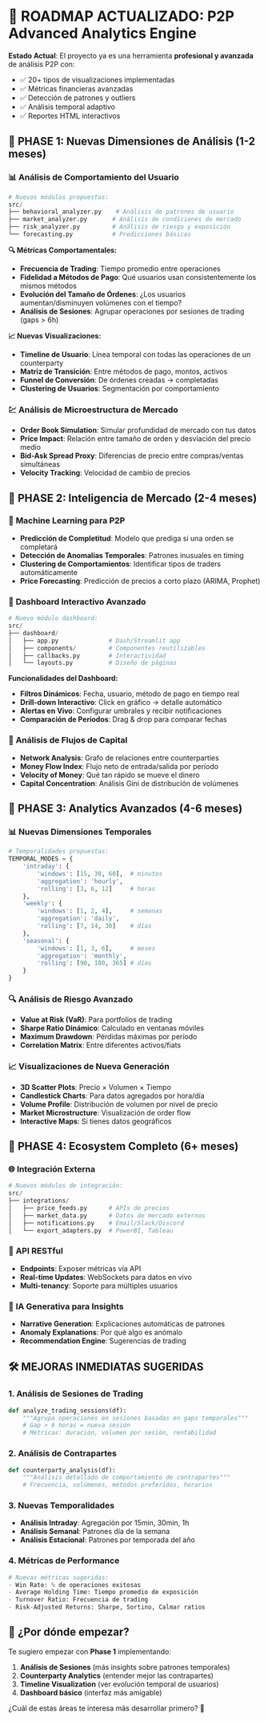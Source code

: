 # 🚀 ROADMAP ACTUALIZADO: P2P Advanced Analytics Engine

**Estado Actual**: El proyecto ya es una herramienta **profesional y avanzada** de análisis P2P con:
- ✅ 20+ tipos de visualizaciones implementadas
- ✅ Métricas financieras avanzadas 
- ✅ Detección de patrones y outliers
- ✅ Análisis temporal adaptivo
- ✅ Reportes HTML interactivos

## 🎯 **PHASE 1: Nuevas Dimensiones de Análisis** (1-2 meses)

### 📊 **Análisis de Comportamiento del Usuario**
```python
# Nuevos módulos propuestos:
src/
├── behavioral_analyzer.py    # Análisis de patrones de usuario
├── market_analyzer.py       # Análisis de condiciones de mercado  
├── risk_analyzer.py         # Análisis de riesgo y exposición
└── forecasting.py           # Predicciones básicas
```

**🔍 Métricas Comportamentales:**
- **Frecuencia de Trading**: Tiempo promedio entre operaciones
- **Fidelidad a Métodos de Pago**: Qué usuarios usan consistentemente los mismos métodos
- **Evolución del Tamaño de Órdenes**: ¿Los usuarios aumentan/disminuyen volúmenes con el tiempo?
- **Análisis de Sesiones**: Agrupar operaciones por sesiones de trading (gaps > 6h)

**📈 Nuevas Visualizaciones:**
- **Timeline de Usuario**: Línea temporal con todas las operaciones de un counterparty
- **Matriz de Transición**: Entre métodos de pago, montos, activos
- **Funnel de Conversión**: De órdenes creadas → completadas
- **Clustering de Usuarios**: Segmentación por comportamiento

### 💹 **Análisis de Microestructura de Mercado**
- **Order Book Simulation**: Simular profundidad de mercado con tus datos
- **Price Impact**: Relación entre tamaño de orden y desviación del precio medio
- **Bid-Ask Spread Proxy**: Diferencias de precio entre compras/ventas simultáneas
- **Velocity Tracking**: Velocidad de cambio de precios

## 🎯 **PHASE 2: Inteligencia de Mercado** (2-4 meses)

### 🤖 **Machine Learning para P2P**
- **Predicción de Completitud**: Modelo que prediga si una orden se completará
- **Detección de Anomalías Temporales**: Patrones inusuales en timing
- **Clustering de Comportamientos**: Identificar tipos de traders automáticamente
- **Price Forecasting**: Predicción de precios a corto plazo (ARIMA, Prophet)

### 📱 **Dashboard Interactivo Avanzado**
```python
# Nuevo módulo dashboard:
src/
├── dashboard/
│   ├── app.py              # Dash/Streamlit app
│   ├── components/         # Componentes reutilizables
│   ├── callbacks.py        # Interactividad
│   └── layouts.py          # Diseño de páginas
```

**Funcionalidades del Dashboard:**
- **Filtros Dinámicos**: Fecha, usuario, método de pago en tiempo real
- **Drill-down Interactivo**: Click en gráfico → detalle automático
- **Alertas en Vivo**: Configurar umbrales y recibir notificaciones
- **Comparación de Períodos**: Drag & drop para comparar fechas

### 🔄 **Análisis de Flujos de Capital**
- **Network Analysis**: Grafo de relaciones entre counterparties
- **Money Flow Index**: Flujo neto de entrada/salida por período
- **Velocity of Money**: Qué tan rápido se mueve el dinero
- **Capital Concentration**: Análisis Gini de distribución de volúmenes

## 🎯 **PHASE 3: Analytics Avanzados** (4-6 meses)

### 📊 **Nuevas Dimensiones Temporales**
```python
# Temporalidades propuestas:
TEMPORAL_MODES = {
    'intraday': {
        'windows': [15, 30, 60],  # minutos
        'aggregation': 'hourly',
        'rolling': [3, 6, 12]     # horas
    },
    'weekly': {
        'windows': [1, 2, 4],     # semanas  
        'aggregation': 'daily',
        'rolling': [7, 14, 30]    # días
    },
    'seasonal': {
        'windows': [1, 3, 6],     # meses
        'aggregation': 'monthly', 
        'rolling': [90, 180, 365] # días
    }
}
```

### 🔍 **Análisis de Riesgo Avanzado**
- **Value at Risk (VaR)**: Para portfolios de trading
- **Sharpe Ratio Dinámico**: Calculado en ventanas móviles
- **Maximum Drawdown**: Pérdidas máximas por período
- **Correlation Matrix**: Entre diferentes activos/fiats

### 📈 **Visualizaciones de Nueva Generación**
- **3D Scatter Plots**: Precio × Volumen × Tiempo
- **Candlestick Charts**: Para datos agregados por hora/día
- **Volume Profile**: Distribución de volumen por nivel de precio
- **Market Microstructure**: Visualización de order flow
- **Interactive Maps**: Si tienes datos geográficos

## 🎯 **PHASE 4: Ecosystem Completo** (6+ meses)

### 🌐 **Integración Externa**
```python
# Nuevos módulos de integración:
src/
├── integrations/
│   ├── price_feeds.py      # APIs de precios
│   ├── market_data.py      # Datos de mercado externos
│   ├── notifications.py    # Email/Slack/Discord
│   └── export_adapters.py  # PowerBI, Tableau
```

### 📱 **API RESTful**
- **Endpoints**: Exposer métricas vía API
- **Real-time Updates**: WebSockets para datos en vivo
- **Multi-tenancy**: Soporte para múltiples usuarios

### 🔮 **IA Generativa para Insights**
- **Narrative Generation**: Explicaciones automáticas de patrones
- **Anomaly Explanations**: Por qué algo es anómalo
- **Recommendation Engine**: Sugerencias de trading

## 🛠️ **MEJORAS INMEDIATAS SUGERIDAS**

### 1. **Análisis de Sesiones de Trading**
```python
def analyze_trading_sessions(df):
    """Agrupa operaciones en sesiones basadas en gaps temporales"""
    # Gap > 6 horas = nueva sesión
    # Métricas: duración, volumen por sesión, rentabilidad
```

### 2. **Análisis de Contrapartes**
```python
def counterparty_analysis(df):
    """Análisis detallado de comportamiento de contrapartes"""
    # Frecuencia, volúmenes, métodos preferidos, horarios
```

### 3. **Nuevas Temporalidades**
- **Análisis Intraday**: Agregación por 15min, 30min, 1h
- **Análisis Semanal**: Patrones día de la semana
- **Análisis Estacional**: Patrones por temporada del año

### 4. **Métricas de Performance**
```python
# Nuevas métricas sugeridas:
- Win Rate: % de operaciones exitosas
- Average Holding Time: Tiempo promedio de exposición
- Turnover Ratio: Frecuencia de trading
- Risk-Adjusted Returns: Sharpe, Sortino, Calmar ratios
```

## 🚀 **¿Por dónde empezar?**

Te sugiero empezar con **Phase 1** implementando:

1. **Análisis de Sesiones** (más insights sobre patrones temporales)
2. **Counterparty Analytics** (entender mejor las contrapartes)
3. **Timeline Visualization** (ver evolución temporal de usuarios)
4. **Dashboard básico** (interfaz más amigable)

¿Cuál de estas áreas te interesa más desarrollar primero? 🤔